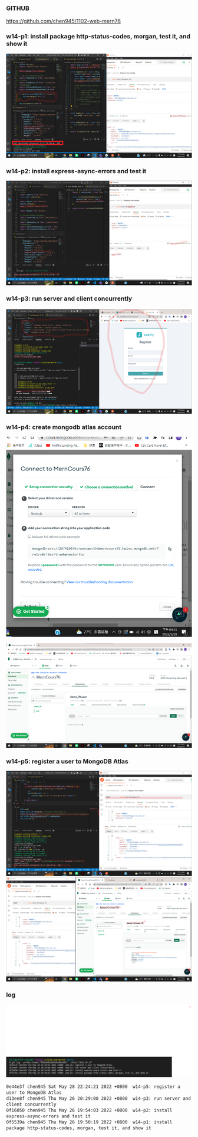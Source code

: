 ### GITHUB

https://github.com/chen945/1102-web-mern76

### w14-p1: install package http-status-codes, morgan, test it, and show it

![p1](./p1.png)

### w14-p2: install express-async-errors and test it

![p2](./p2.png)

### w14-p3: run server and client concurrently

![p3](./p3.png)

### w14-p4: create mongodb atlas account

![p4](./p4.png)

![p4-1](./p4-1.png)

### w14-p5: register a user to MongoDB Atlas

![p5](./p5.png)
![p5-1](./p5-1.png)

### log

![](./log.png)

```
0e44e3f chen945 Sat May 28 22:24:21 2022 +0800  w14-p5: register a user to MongoDB Atlas
d13ee8f chen945 Thu May 26 20:29:00 2022 +0800  w14-p3: run server and client concurrently
0f16050 chen945 Thu May 26 19:54:03 2022 +0800  w14-p2: install express-async-errors and test it
0f5539a chen945 Thu May 26 19:50:19 2022 +0800  w14-p1: install package http-status-codes, morgan, test it, and show it
```
